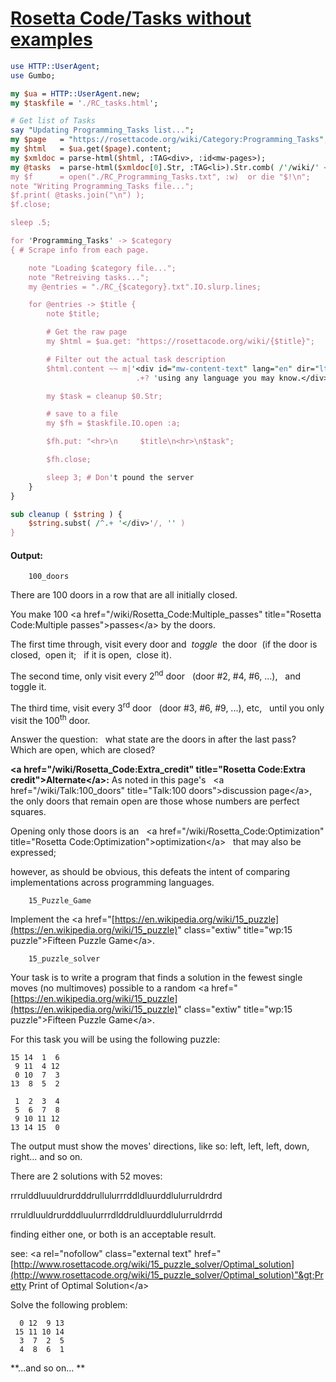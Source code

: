 [1]: https://rosettacode.org/wiki/Rosetta_Code/Tasks_without_examples

# [Rosetta Code/Tasks without examples][1]



```perl
use HTTP::UserAgent;
use Gumbo;

my $ua = HTTP::UserAgent.new;
my $taskfile = './RC_tasks.html';

# Get list of Tasks
say "Updating Programming_Tasks list...";
my $page   = "https://rosettacode.org/wiki/Category:Programming_Tasks";
my $html   = $ua.get($page).content;
my $xmldoc = parse-html($html, :TAG<div>, :id<mw-pages>);
my @tasks  = parse-html($xmldoc[0].Str, :TAG<li>).Str.comb( /'/wiki/' <-["]>+ / )».substr(6); #"
my $f      = open("./RC_Programming_Tasks.txt", :w)  or die "$!\n";
note "Writing Programming_Tasks file...";
$f.print( @tasks.join("\n") );
$f.close;

sleep .5;

for 'Programming_Tasks' -> $category
{ # Scrape info from each page.

    note "Loading $category file...";
    note "Retreiving tasks...";
    my @entries = "./RC_{$category}.txt".IO.slurp.lines;

    for @entries -> $title {
        note $title;

        # Get the raw page
        my $html = $ua.get: "https://rosettacode.org/wiki/{$title}";

        # Filter out the actual task description
        $html.content ~~ m|'<div id="mw-content-text" lang="en" dir="ltr" class="mw-content-ltr"><div'
                            .+? 'using any language you may know.</div>' (.+?) '<div id="toc"'|;

        my $task = cleanup $0.Str;

        # save to a file
        my $fh = $taskfile.IO.open :a;

        $fh.put: "<hr>\n     $title\n<hr>\n$task";

        $fh.close;

        sleep 3; # Don't pound the server
    }
}

sub cleanup ( $string ) {
    $string.subst( /^.+ '</div>'/, '' )
}
```

#### Output:
```
    100_doors
```


There are 100 doors in a row that are all initially closed.



You make 100 &lt;a href="/wiki/Rosetta\_Code:Multiple\_passes" title="Rosetta Code:Multiple passes"&gt;passes&lt;/a&gt; by the doors.



The first time through, visit every door and &#160;*toggle*&#160; the door &#160;(if the door is closed, &#160;open it; &#160; if it is open,&#160; close it).



The second time, only visit every 2<sup>nd</sup> door &#160; (door #2, #4, #6, ...), &#160; and toggle it.



The third time, visit every 3<sup>rd</sup> door &#160; (door #3, #6, #9, ...), etc, &#160; until you only visit the 100<sup>th</sup> door.








Answer the question: &#160; what state are the doors in after the last pass? &#160; Which are open, which are closed?








**&lt;a href="/wiki/Rosetta\_Code:Extra\_credit" title="Rosetta Code:Extra credit"&gt;Alternate&lt;/a&gt;:**
As noted in this page's &#160; &lt;a href="/wiki/Talk:100\_doors" title="Talk:100 doors"&gt;discussion page&lt;/a&gt;, &#160; the only doors that remain open are those whose numbers are perfect squares.



Opening only those doors is an &#160; &lt;a href="/wiki/Rosetta\_Code:Optimization" title="Rosetta Code:Optimization"&gt;optimization&lt;/a&gt; &#160; that may also be expressed;



however, as should be obvious, this defeats the intent of comparing implementations across programming languages.





```
    15_Puzzle_Game
```


Implement the &lt;a href="[https://en.wikipedia.org/wiki/15_puzzle](https://en.wikipedia.org/wiki/15_puzzle)" class="extiw" title="wp:15 puzzle"&gt;Fifteen Puzzle Game&lt;/a&gt;.











```
    15_puzzle_solver
```


Your task is to write a program that finds a solution in the fewest single moves (no multimoves) possible to a random &lt;a href="[https://en.wikipedia.org/wiki/15_puzzle](https://en.wikipedia.org/wiki/15_puzzle)" class="extiw" title="wp:15 puzzle"&gt;Fifteen Puzzle Game&lt;/a&gt;.

For this task you will be using the following puzzle:



```
15 14  1  6
 9 11  4 12
 0 10  7  3
13  8  5  2
```






```
 1  2  3  4
 5  6  7  8
 9 10 11 12
13 14 15  0
```


The output must show the moves' directions, like so: left, left, left, down, right... and so on.

There are 2 solutions with 52 moves:

rrrulddluuuldrurdddrullulurrrddldluurddlulurruldrdrd

rrruldluuldrurdddluulurrrdlddruldluurddlulurruldrrdd

finding either one, or both is an acceptable result.

see: &lt;a rel="nofollow" class="external text" href="[http://www.rosettacode.org/wiki/15_puzzle_solver/Optimal_solution](http://www.rosettacode.org/wiki/15_puzzle_solver/Optimal_solution)"&gt;Pretty Print of Optimal Solution&lt;/a&gt;



Solve the following problem:


```
  0 12  9 13
 15 11 10 14
  3  7  2  5
  4  8  6  1
```









**...and so on... **
